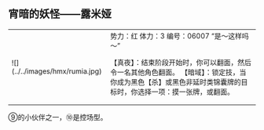 
宵暗的妖怪——露米娅
----------------------
<table border=0>
<tr><td>
![](../../images/hmx/rumia.jpg)
</td>
<td>
势力：红
体力：3
编号：06007
“是～这样吗～”

【真夜】：结束阶段开始时，你可以翻面，然后令一名其他角色翻面。
【暗域】：锁定技，当你成为黑色【杀】或黑色非延时类锦囊牌的目标时，你选择一项：摸一张牌，或翻面。
</td></tr></table>

⑨的小伙伴之一，⑩是控场型。